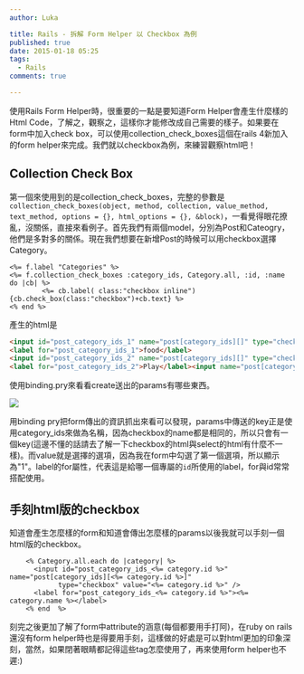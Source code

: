 ```yaml
---
author: Luka

title: Rails - 拆解 Form Helper 以 Checkbox 為例
published: true
date: 2015-01-18 05:25
tags:
  - Rails
comments: true

---
```

使用Rails Form Helper時，很重要的一點是要知道Form Helper會產生什麼樣的Html Code，了解之，觀察之，這樣你才能修改成自己需要的樣子。如果要在form中加入check box，可以使用collection_check_boxes這個在rails 4新加入的form helper來完成。我們就以checkbox為例，來練習觀察html吧！

## Collection Check Box
第一個來使用到的是collection_check_boxes，完整的參數是`collection_check_boxes(object, method, collection, value_method, text_method, options = {}, html_options = {}, &block)`，一看覺得眼花撩亂，沒關係，直接來看例子。首先我們有兩個model，分別為Post和Cateogry，他們是多對多的關係。現在我們想要在新增Post的時候可以用checkbox選擇Category。

```erb
<%= f.label "Categories" %>
<%= f.collection_check_boxes :category_ids, Category.all, :id, :name do |cb| %>
		<%= cb.label( class:"checkbox inline"){cb.check_box(class:"checkbox")+cb.text} %>
<% end %>
```
產生的html是
```html
<input id="post_category_ids_1" name="post[category_ids][]" type="checkbox" value="1">
<label for="post_category_ids_1">food</label>
<input id="post_category_ids_2" name="post[category_ids][]" type="checkbox" value="2">
<label for="post_category_ids_2">Play</label><input name="post[category_ids][]" type="hidden" value="">
```
使用binding.pry來看看create送出的params有哪些東西。

![](https://lh5.googleusercontent.com/prEm9rc0sIHt53jGcgC-dy7Ej3hjESh1-XymMINIzWE=w1743-h143-no)

用binding pry把form傳出的資訊抓出來看可以發現，params中傳送的key正是使用category_ids來做為名稱，因為checkbox的name都是相同的，所以只會有一個key(這邊不懂的話請去了解一下checkbox的html與select的html有什麼不一樣)。而value就是選擇的選項，因為我在form中勾選了第一個選項，所以顯示為"1"。label的for屬性，代表這是給哪一個專屬的`id`所使用的label，for與id常常搭配使用。

## 手刻html版的checkbox
知道會產生怎麼樣的form和知道會傳出怎麼樣的params以後我就可以手刻一個html版的checkbox。
```erb
    <% Category.all.each do |category| %>
      <input id="post_category_ids_<%= category.id %>" name="post[category_ids][<%= category.id %>]"
            type="checkbox" value="<%= category.id %>" />
      <label for="post_category_ids_<%= category.id %>"><%= category.name %></label>
    <% end  %>
```
刻完之後更加了解了form中attribute的涵意(每個都要用手打阿)，在ruby on rails還沒有form helper時也是得要用手刻，這樣做的好處是可以對html更加的印象深刻，當然，如果閉著眼睛都記得這些tag怎麼使用了，再來使用form helper也不遲:)
